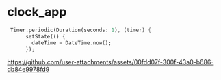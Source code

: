 # clock_app
```dart
 Timer.periodic(Duration(seconds: 1), (timer) {
      setState(() {
        dateTime = DateTime.now();
      });
```
https://github.com/user-attachments/assets/00fdd07f-300f-43a0-b686-db84e9978fd9


